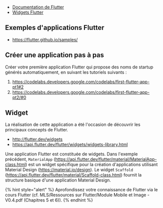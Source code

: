 
- [Documentation de Flutter](https://flutter.dev/docs)
- [Widgets Flutter](https://docs.flutter.dev/ui/widgets/material)

## Exemples d'applications Flutter

- <https://flutter.github.io/samples/>

## Créer une application pas à pas

Créer votre première application Flutter qui propose des noms de startup générés automatiquement, en suivant les tutoriels suivants :

1. https://codelabs.developers.google.com/codelabs/first-flutter-app-pt1#2
2. https://codelabs.developers.google.com/codelabs/first-flutter-app-pt2/#0


## Widget

La réalisation de cette application a été l'occasion de découvrir les principaux concepts de Flutter.

- http://flutter.dev/widgets
- https://api.flutter.dev/flutter/widgets/widgets-library.html

Une application Flutter est constituée de widgets.
Dans l'exemple précédent, `MaterialApp` (https://api.flutter.dev/flutter/material/MaterialApp-class.html) est un widget spécifique pour la création d'applications utilisant Material Design (https://material.io/design).
Le widget `Scaffold` (https://api.flutter.dev/flutter/material/Scaffold-class.html) fournit la structure basique d'une application Material Design.

{% hint style="alert" %}
Aprofondissez votre connaissance de Flutter via le cours Flutter (cf. MLS/Ressources sur Flutter/Module Mobile et Image - V0.4.pdf (Chapitres 5 et 6)).
{% endhint %}

<!-- - Réaliser une "page"
- Réaliser un lien entre pages
- Réaliser un lien externe
- Gestion des événnements : Tap, swip, ...
    https://dart.dev/articles/archive/event-loop -->

